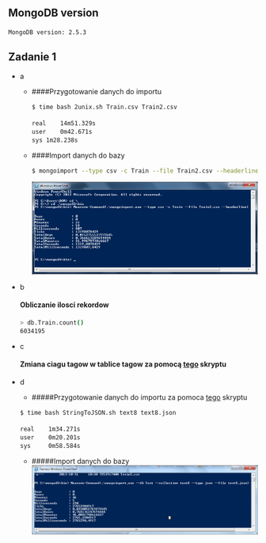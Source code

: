 ## MongoDB version

```bash
MongoDB version: 2.5.3
```

## Zadanie 1

* a 
  * ####Przygotowanie danych do importu
  
    ```bash
    $ time bash 2unix.sh Train.csv Train2.csv
  
    real    14m51.329s
    user    0m42.671s
    sys	1m28.238s
    ```

  * ####Import danych do bazy
  
    ```bash
    $ mongoimport --type csv -c Train --file Train2.csv --headerline
    ```
    ![Zdjecie_z_importu_danych](../../images/rtomczak/Czas_zaimportowania.png "Zaimportowanie  Train'a")
  
* b
    #### Obliczanie ilosci rekordow
    
    ```bash
    > db.Train.count()
    6034195
    ```
  
* c
    #### Zmiana ciagu tagow w tablice tagow za pomocą [tego](https://github.com/roberttomczak/aggregations-2/blob/master/scripts/rtomczak/tagi.py "Program") skryptu

* d
    * #####Przygotowanie danych do importu za pomoca [tego](https://github.com/roberttomczak/aggregations-2/blob/master/scripts/rtomczak/StringToJSON.sh "Program") skryptu

    ```bash
    $ time bash StringToJSON.sh text8 text8.json

    real    1m34.271s
    user    0m20.201s
    sys     0m58.584s
    ```
    
    * #####Import danych do bazy
        ![Zdjecie_import_danych](../../images/rtomczak/zaimportowanie_text.png "Zaimportowanie text8.json")